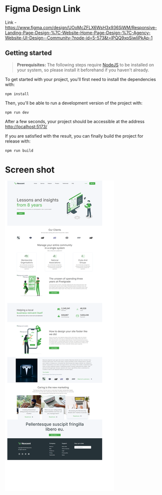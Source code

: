 # Figma Design Link

Link - https://www.figma.com/design/UOoMcZFLX6WsH3x936SjWM/Responsive-Landing-Page-Design-%7C-Website-Home-Page-Design-%7C-Agency-Website-UI-Design--Community-?node-id=5-573&t=lPQQ9xpSiwIiPkAp-1

## Getting started

> **Prerequisites:**
> The following steps require [NodeJS](https://nodejs.org/en/) to be installed on your system, so please
> install it beforehand if you haven't already.

To get started with your project, you'll first need to install the dependencies with:

```
npm install
```

Then, you'll be able to run a development version of the project with:

```
npm run dev
```

After a few seconds, your project should be accessible at the address
[http://localhost:5173/](http://localhost:5173/)


If you are satisfied with the result, you can finally build the project for release with:

```
npm run build
```
# Screen shot
![alt text](localhost_5173_.png)
